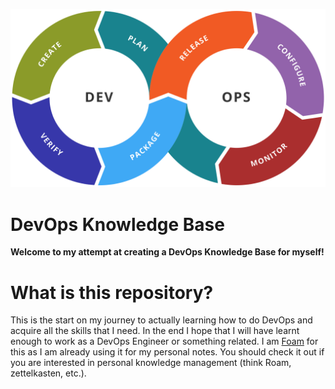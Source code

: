![Kharnagy, CC BY-SA 4.0 <https://creativecommons.org/licenses/by-sa/4.0>, via Wikimedia Commons](/attachments/Devops-toolchain.svg "DevOps practices")

# DevOps Knowledge Base

**Welcome to my attempt at creating a DevOps Knowledge Base for myself!**

# What is this repository?

This is the start on my journey to actually learning how to do DevOps and acquire all the skills that I need. In the end I hope that I will have learnt enough to work as a DevOps Engineer or something related.
I am [Foam](https://foambubble.github.io/foam/) for this as I am already using it for my personal notes. You should check it out if you are interested in personal knowledge management (think Roam, zettelkasten, etc.).

